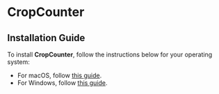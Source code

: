 # CropCounter

## Installation Guide

To install **CropCounter**, follow the instructions below for your operating system:

- For macOS, follow [this guide](mac/README.md).
- For Windows, follow [this guide](windows/README.md).